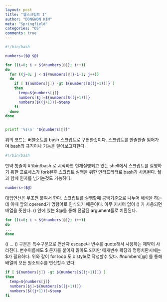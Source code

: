 ```yaml
---
layout: post
title: "쉘스크립트 I"
author: "DONGWON KIM"
meta: "Springfield"
categories: "OS"
comments: true
---
```


```bash
#!/bin/bash

numbers=($@ $@)

for ((i=0; i < ${#numbers[@]}; i++))
do
  for ((j=0; j < ${#numbers[@]}-i-1; j++))
  do
    if [ ${numbers[j]} -gt ${numbers[$((j+1))]} ]
    then
      temp=${numbers[j]}
      numbers[$j]=${numbers[$((j+1))]}
      numbers[$((j+1))]=$temp
    fi
  done
done


printf '%s\n' "${numbers[@]}"
```
위의 코드는 버블소트를 bash 스크립트로 구현한것이다. 스크립트를 한줄한줄 읽어가며 bash의 규칙이나 기능을 알아보고자한다.

```bash
#!/bin/bash
```
만약 첫줄이 #!/bin/bash 로 시작하면 현재실행되고 있는 shell에서 스크립트를 실행하기 위한 프로세스가 fork된후 스크립트 실행을 위한 인터프리터로 bash가 사용된다. 쉘과 함께 인자를 넘기는것도 가능하다.

```bash
numbers=($@)
```

대입연산은 무조껀 붙여서 한다. 스크립트를 실행할때 공백기준으로 나누어 해석을 하는데 이때 앞의 operend가 명령어로 인식되기 때문이다. 아무 지시어 없이 () 가 사용되면 배열을 뜻한다. () 안에 있는 $@를 통해 전달된 argument들로 치환된다.

```bash
for ((i=0; i < ${#numbers[@]}; i++))
do
...
done
```

(( ... )) 구문은 특수구문으로 연산자 escape나 변수를 quote해서 사용하는 제약이 사라진다. 변수이름에도 $ 문자를 붙이지 않아도 되지만 매개변수 확장과 명령치환시에는 $가 필요하다. 위와 같이 for loop 도 c style로 작성할수 있다.
#numbers[@] 를 통해 배열의 모든 원소의수를 연산할수 있다. 

```bash
if [ ${numbers[j]} -gt ${numbers[$((j+1))]} ]
then
  temp=${numbers[j]}
  numbers[$j]=${numbers[$((j+1))]}
  numbers[$((j+1))]=$temp
fi
```
